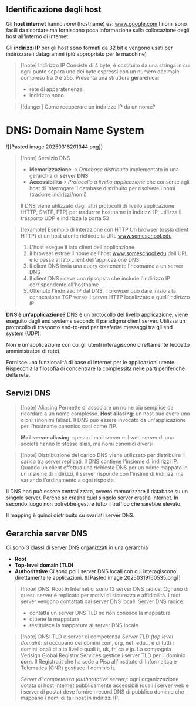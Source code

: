 ## Identificazione degli host
Gli **host internet** hanno *nomi* (hostname)
	es: www.google.com
I nomi sono facili da ricordare ma forniscono poca informazione sulla collocazione degli host all'interno di Internet.

Gli **indirizzi IP** per gli host sono formati da 32 bit e vengono usati per indirizzare i datagrammi (più appropriato per le macchine)
>[!note] Indirizzo IP
>Consiste di 4 byte, è costituito da una stringa in cui ogni punto separa uno dei byte espressi con un numero decimale compreso tra 0 e 255.
>Presenta una struttura **gerarchica**:
>- rete di apparatenenza
>- indirizzo nodo

>[!danger] Come recuperare un indirizzo IP da un nome?

# DNS: Domain Name System
![[Pasted image 20250316201344.png]]
>[!note] Servizio DNS
>- **Memorizzazione** -> *Database distribuito* implementato in una gerarchia di **server DNS**
>- **Accessibilità**-> *Protocollo a livello applicazione* che consente agli host di interrogare il database distribuito per risolvere i nomi  (tradurre indirizzi/nomi)
>
>Il DNS viene utilizzato dagli altri protocolli di livello applicazione (HTTP, SMTP, FTP) per tradurrre hostname in indirizzi IP, utilizza il trasporto UDP e indirizza la porta 53

>[!example] Esempio di interazione con HTTP
>Un browser (ossia client HTTP) di un host utente richiede la URL www.someschool.edu
>1) L'host esegue il lato client dell'applicazione
>2) Il browser estrae il nome dell'host www.someschool.edu dall'URL e lo passa al lato client dell'applicazione DNS
>3) Il client DNS invia una query contenente l'hostname a un server DNS
>4) Il client DNS riceve una ripsopsta che include l'indirizzo IP corrispondente all'hostname
>5) Ottenuto l'indirizzo IP dal DNS, il browser può dare inizio alla connessione TCP verso il server HTTP localizzato a quell'indirizzo IP

**DNS è un'applicazione?**
DNS è un protocollo del livello applicazione, viene eseguito dagli end systems secondo il paradigma client server.  Utilizza un protocollo di trasporto end-to-end per trasferire messaggi tra gli end system (UDP).

Non è un'applicazione con cui gli utenti interagiscono direttamente (eccetto amministratori di rete).

Fornisce una funzionalità di base di internet per le applicazioni utente. Rispecchia la filosofia di concentrare la complessità nelle parti periferiche della rete.
## Servizi DNS
>[!note] Aliasing
>Permette di associare un nome più semplice da ricordare a un nome complesso.
>**Host aliasing**: un host può avere uno o più sinonimi (alias). Il DNS può essere invocato da un'applicazione per l'hostname canonico così come l'IP.
>
>**Mail server aliasing**: spesso i mail server e il web server di una società hanno lo stesso alias, ma nomi canonici diversi.

>[!note] Distribuzione del carico 
>DNS viene utilizzato per distribuire il carico tra server replicati.
>Il DNS contiene l'insieme di indirizzi IP. Quando un client effettua una richiesta DNS per un nome mappato in un insieme di indirizzi, il server risponde con l'insime di indirizzi ma variando l'ordinamento a ogni risposta.

Il DNS non può essere centralizzato, ovvero memorizzare il database su un singolo server. Perché se crasha quel singolo server crasha Internet. In secondo luogo non potrebbe gestire tutto il traffico che sarebbe elevato.

Il mapping è quindi distribuito su svariati server DNS.

## Gerarchia server DNS
Ci sono 3 classi di server DNS organizzati in una gerarchia
- **Root**
- **Top-level domain (TLD)**
- **Authoritative**
Ci sono poi i server DNS locali con cui interagiscono direttamente le applicazioni.
![[Pasted image 20250319160535.png]]
>[!note] DNS: Root
>In Internet ci sono 13 server DNS radice. Ognuno di questi server è replicato per motivi di sicurezza e affidibilità. I root server vengono contattati dai server DNS locali.
>Server DNS radice: 
>- contatta un server DNS TLD se non conosce la mappatura
>- ottiene la mappatura
>- restituisce la mappatura al server DNS locale

>[!note] DNS: TLD e server di competenza
>*Server TLD (top level domain)*: si occupano dei domini com, org, net, edu... e di tutti i domini locali di alto livello quali it, uk, fr, ca e jp. La compagnia Verisign Global Registry Services gestice i server TLD per il dominio **com**.
>Il Registro.it che ha sede a Pisa all'instituto di Informaitca e Telematica (CNR) gestisce il dominio it.
>
>*Server di competenza (authoritative server)*: ogni organizzazione dotata di host Internet pubblicamente accessibili (quali i server web e i server di posta) deve fornire i record DNS di pubblico dominio che mappano i nomi di tali host in indirizzi IP.

